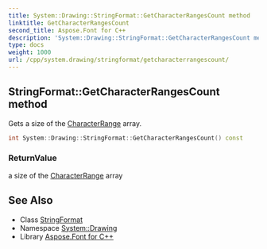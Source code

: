 ```yaml
---
title: System::Drawing::StringFormat::GetCharacterRangesCount method
linktitle: GetCharacterRangesCount
second_title: Aspose.Font for C++
description: 'System::Drawing::StringFormat::GetCharacterRangesCount method. Gets a size of the CharacterRange array in C++.'
type: docs
weight: 1000
url: /cpp/system.drawing/stringformat/getcharacterrangescount/
---
```

## StringFormat::GetCharacterRangesCount method


Gets a size of the [CharacterRange](../../characterrange/) array.

```cpp
int System::Drawing::StringFormat::GetCharacterRangesCount() const
```


### ReturnValue

a size of the [CharacterRange](../../characterrange/) array

## See Also

* Class [StringFormat](../)
* Namespace [System::Drawing](../../)
* Library [Aspose.Font for C++](../../../)
